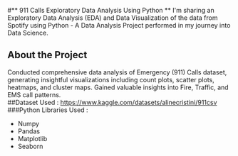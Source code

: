#** 911 Calls Exploratory Data Analysis Using Python **
I'm sharing an Exploratory Data Analysis (EDA) and Data Visualization of the data from Spotify using Python - A Data Analysis Project performed in my journey into Data Science.

## About the Project

Conducted comprehensive data analysis of Emergency (911) Calls dataset, generating insightful visualizations including
count plots, scatter plots, heatmaps, and cluster maps. Gained valuable insights into Fire, Traffic, and EMS call patterns.
<br>
##Dataset Used : https://www.kaggle.com/datasets/alinecristini/911csv
<br>
###Python Libraries Used : 
<br>
* Numpy
* Pandas
* Matplotlib
* Seaborn
